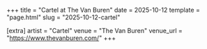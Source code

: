 +++
title = "Cartel at The Van Buren"
date = 2025-10-12
template = "page.html"
slug = "2025-10-12-cartel"

[extra]
artist = "Cartel"
venue = "The Van Buren"
venue_url = "https://www.thevanburen.com/"
+++
